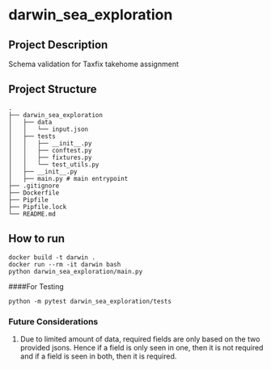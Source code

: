 # darwin_sea_exploration
## Project Description
Schema validation for Taxfix takehome assignment

## Project Structure
```
.
├── darwin_sea_exploration
│   ├── data
│   │   └── input.json
│   ├── tests
│   │   ├── __init__.py
│   │   ├── conftest.py
│   │   ├── fixtures.py
│   │   └── test_utils.py
│   ├── __init__.py
│   ├── main.py # main entrypoint
├── .gitignore   
├── Dockerfile
├── Pipfile
├── Pipfile.lock
└── README.md
```
## How to run
```docker build -t darwin .```<br/>
```docker run --rm -it darwin bash```<br/>
```python darwin_sea_exploration/main.py```
 

####For Testing

```python -m pytest darwin_sea_exploration/tests```


### Future Considerations
 1) Due to limited amount of data, required fields are only based on the two provided jsons. Hence if a field is only seen in one, then it is not required and if a field is seen in both, then it is required.